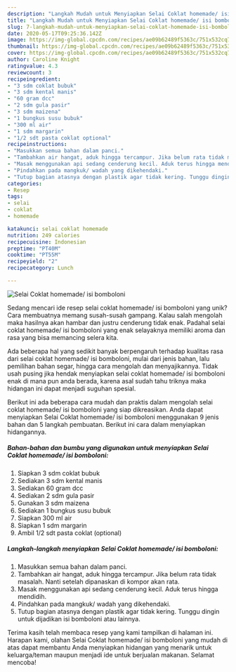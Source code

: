 ```yaml
---
description: "Langkah Mudah untuk Menyiapkan Selai Coklat homemade/ isi bomboloni Anti Gagal"
title: "Langkah Mudah untuk Menyiapkan Selai Coklat homemade/ isi bomboloni Anti Gagal"
slug: 7-langkah-mudah-untuk-menyiapkan-selai-coklat-homemade-isi-bomboloni-anti-gagal
date: 2020-05-17T09:25:36.142Z
image: https://img-global.cpcdn.com/recipes/ae09b62489f5363c/751x532cq70/selai-coklat-homemade-isi-bomboloni-foto-resep-utama.jpg
thumbnail: https://img-global.cpcdn.com/recipes/ae09b62489f5363c/751x532cq70/selai-coklat-homemade-isi-bomboloni-foto-resep-utama.jpg
cover: https://img-global.cpcdn.com/recipes/ae09b62489f5363c/751x532cq70/selai-coklat-homemade-isi-bomboloni-foto-resep-utama.jpg
author: Caroline Knight
ratingvalue: 4.3
reviewcount: 3
recipeingredient:
- "3 sdm coklat bubuk"
- "3 sdm kental manis"
- "60 gram dcc"
- "2 sdm gula pasir"
- "3 sdm maizena"
- "1 bungkus susu bubuk"
- "300 ml air"
- "1 sdm margarin"
- "1/2 sdt pasta coklat optional"
recipeinstructions:
- "Masukkan semua bahan dalam panci."
- "Tambahkan air hangat, aduk hingga tercampur. Jika belum rata tidak masalah. Nanti setelah dipanaskan di kompor akan rata."
- "Masak menggunakan api sedang cenderung kecil. Aduk terus hingga mendidih."
- "Pindahkan pada mangkuk/ wadah yang dikehendaki."
- "Tutup bagian atasnya dengan plastik agar tidak kering. Tunggu dingin untuk dijadikan isi bomboloni atau lainnya."
categories:
- Resep
tags:
- selai
- coklat
- homemade

katakunci: selai coklat homemade 
nutrition: 249 calories
recipecuisine: Indonesian
preptime: "PT40M"
cooktime: "PT55M"
recipeyield: "2"
recipecategory: Lunch

---
```



![Selai Coklat homemade/ isi bomboloni](https://img-global.cpcdn.com/recipes/ae09b62489f5363c/751x532cq70/selai-coklat-homemade-isi-bomboloni-foto-resep-utama.jpg)

Sedang mencari ide resep selai coklat homemade/ isi bomboloni yang unik? Cara membuatnya memang susah-susah gampang. Kalau salah mengolah maka hasilnya akan hambar dan justru cenderung tidak enak. Padahal selai coklat homemade/ isi bomboloni yang enak selayaknya memiliki aroma dan rasa yang bisa memancing selera kita.

Ada beberapa hal yang sedikit banyak berpengaruh terhadap kualitas rasa dari selai coklat homemade/ isi bomboloni, mulai dari jenis bahan, lalu pemilihan bahan segar, hingga cara mengolah dan menyajikannya. Tidak usah pusing jika hendak menyiapkan selai coklat homemade/ isi bomboloni enak di mana pun anda berada, karena asal sudah tahu triknya maka hidangan ini dapat menjadi suguhan spesial.




Berikut ini ada beberapa cara mudah dan praktis dalam mengolah selai coklat homemade/ isi bomboloni yang siap dikreasikan. Anda dapat menyiapkan Selai Coklat homemade/ isi bomboloni menggunakan 9 jenis bahan dan 5 langkah pembuatan. Berikut ini cara dalam menyiapkan hidangannya.

<!--inarticleads1-->

##### Bahan-bahan dan bumbu yang digunakan untuk menyiapkan Selai Coklat homemade/ isi bomboloni:

1. Siapkan 3 sdm coklat bubuk
1. Sediakan 3 sdm kental manis
1. Sediakan 60 gram dcc
1. Sediakan 2 sdm gula pasir
1. Gunakan 3 sdm maizena
1. Sediakan 1 bungkus susu bubuk
1. Siapkan 300 ml air
1. Siapkan 1 sdm margarin
1. Ambil 1/2 sdt pasta coklat (optional)




<!--inarticleads2-->

##### Langkah-langkah menyiapkan Selai Coklat homemade/ isi bomboloni:

1. Masukkan semua bahan dalam panci.
1. Tambahkan air hangat, aduk hingga tercampur. Jika belum rata tidak masalah. Nanti setelah dipanaskan di kompor akan rata.
1. Masak menggunakan api sedang cenderung kecil. Aduk terus hingga mendidih.
1. Pindahkan pada mangkuk/ wadah yang dikehendaki.
1. Tutup bagian atasnya dengan plastik agar tidak kering. Tunggu dingin untuk dijadikan isi bomboloni atau lainnya.




Terima kasih telah membaca resep yang kami tampilkan di halaman ini. Harapan kami, olahan Selai Coklat homemade/ isi bomboloni yang mudah di atas dapat membantu Anda menyiapkan hidangan yang menarik untuk keluarga/teman maupun menjadi ide untuk berjualan makanan. Selamat mencoba!
